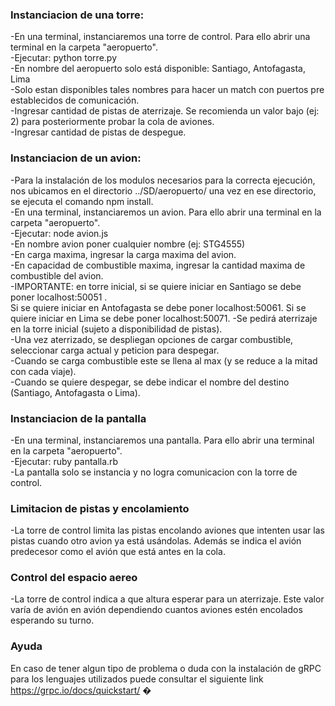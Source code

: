 ### Instanciacion de una torre:
-En una terminal, instanciaremos una torre de control. Para ello abrir una terminal
en la carpeta "aeropuerto".  
-Ejecutar: python torre.py  
-En nombre del aeropuerto solo está disponible: Santiago, Antofagasta, Lima  
-Solo estan disponibles tales nombres para hacer un match con puertos pre establecidos de comunicación.  
-Ingresar cantidad de pistas de aterrizaje. Se recomienda un valor bajo (ej: 2) para posteriormente probar la cola de aviones.  
-Ingresar cantidad de pistas de despegue.  

### Instanciacion de un avion:
-Para la instalación de los modulos necesarios para la correcta ejecución, nos ubicamos en el directorio ../SD/aeropuerto/ una vez en ese directorio, se ejecuta el comando npm install.   
-En una terminal, instanciaremos un avion. Para ello abrir una terminal en la carpeta 
"aeropuerto".  
-Ejecutar: node avion.js  
-En nombre avion poner cualquier nombre (ej: STG4555)  
-En carga maxima, ingresar la carga maxima del avion.  
-En capacidad de combustible maxima, ingresar la cantidad maxima de combustible del avion.  
-IMPORTANTE: en torre inicial, si se quiere iniciar en Santiago se debe poner localhost:50051 .  
Si se quiere iniciar en Antofagasta se debe poner localhost:50061.
Si se quiere iniciar en Lima se debe poner localhost:50071.
-Se pedirá aterrizaje en la torre inicial (sujeto a disponibilidad de pistas).  
-Una vez aterrizado, se despliegan opciones de cargar combustible, seleccionar carga actual y peticion para despegar.  
-Cuando se carga combustible este se llena al max (y se reduce a la mitad con cada viaje).  
-Cuando se quiere despegar, se debe indicar el nombre del destino (Santiago, Antofagasta o Lima).  

### Instanciacion de la pantalla
-En una terminal, instanciaremos una pantalla. Para ello abrir una terminal en la carpeta "aeropuerto".  
-Ejecutar: ruby pantalla.rb  
-La pantalla solo se instancia y no logra comunicacion con la torre de control.  

### Limitacion de pistas y encolamiento
-La torre de control limita las pistas encolando aviones que intenten usar las pistas
cuando otro avion ya está usándolas. Además se indica el avión predecesor como el avión
que está antes en la cola.

### Control del espacio aereo
-La torre de control indica a que altura esperar para un aterrizaje. Este valor
varía de avión en avión dependiendo cuantos aviones estén encolados esperando su
turno.

### Ayuda
En caso de tener algun tipo de problema o duda con la instalación de gRPC para los lenguajes utilizados puede consultar el siguiente link https://grpc.io/docs/quickstart/ 
�
